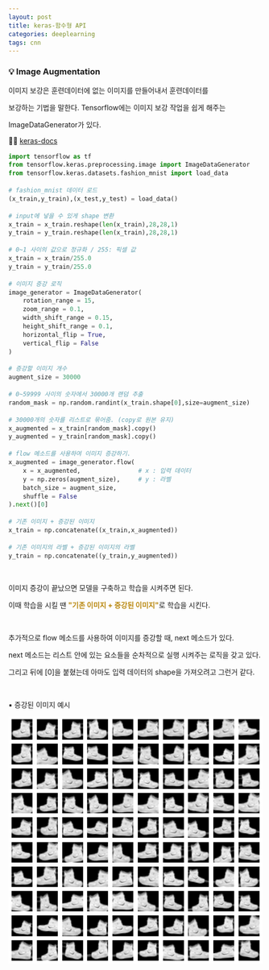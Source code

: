 ```yaml
---
layout: post
title: keras-함수형 API
categories: deeplearning
tags: cnn
---
```


### 💡 Image Augmentation

이미지 보강은 훈련데이터에 없는 이미지를 만들어내서 훈련데이터를 

보강하는 기법을 말한다. Tensorflow에는 이미지 보강 작업을 쉽게 해주는 

ImageDataGenerator가 있다.

✍🏼 [keras-docs](https://keras.io/ko/preprocessing/image/)

```python
import tensorflow as tf
from tensorflow.keras.preprocessing.image import ImageDataGenerator
from tensorflow.keras.datasets.fashion_mnist import load_data

# fashion_mnist 데이터 로드
(x_train,y_train),(x_test,y_test) = load_data()

# input에 넣을 수 있게 shape 변환
x_train = x_train.reshape(len(x_train),28,28,1)
y_train = y_train.reshape(len(x_train),28,28,1)

# 0~1 사이의 값으로 정규화 / 255: 픽셀 값
x_train = x_train/255.0
y_train = y_train/255.0

# 이미지 증강 로직
image_generator = ImageDataGenerator(
    rotation_range = 15,
    zoom_range = 0.1,
    width_shift_range = 0.15,
    height_shift_range = 0.1,
    horizontal_flip = True,
    vertical_flip = False
)

# 증강할 이미지 개수
augment_size = 30000

# 0~59999 사이의 숫자에서 30000개 랜덤 추출
random_mask = np.random.randint(x_train.shape[0],size=augment_size)

# 30000개의 숫자를 리스트로 묶어줌. (copy로 원본 유지)
x_augmented = x_train[random_mask].copy()
y_augmented = y_train[random_mask].copy()

# flow 메소드를 사용하여 이미지 증강하기.
x_augmented = image_generator.flow(
    x = x_augmented,                # x : 입력 데이터
    y = np.zeros(augment_size),     # y : 라벨
    batch_size = augment_size,
    shuffle = False
).next()[0]                         

# 기존 이미지 + 증강된 이미지
x_train = np.concatenate((x_train,x_augmented))

# 기존 이미지의 라벨 + 증강된 이미지의 라벨
y_train = np.concatenate((y_train,y_augmented))
```

<br>

이미지 증강이 끝났으면 모델을 구축하고 학습을 시켜주면 된다.

이때 학습을 시킬 땐 <span style="color:#B8860B">**"기존 이미지 + 증강된 이미지"**</span>로 학습을 시킨다.

<br>

추가적으로 flow 메소드를 사용하여 이미지를 증강할 때, next 메소드가 있다.

next 메소드는 리스트 안에 있는 요소들을 순차적으로 실행 시켜주는 로직을 갖고 있다.

그리고 뒤에 [0]을 붙혔는데 아마도 입력 데이터의 shape을 가져오려고 그런거 같다.

<br>

▪ 증강된 이미지 예시

<img src="/assets/img/django/aug.png">


